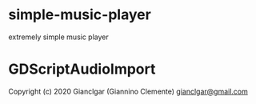 # simple-music-player
extremely simple music player
# GDScriptAudioImport
Copyright (c) 2020 Gianclgar (Giannino Clemente) gianclgar@gmail.com
